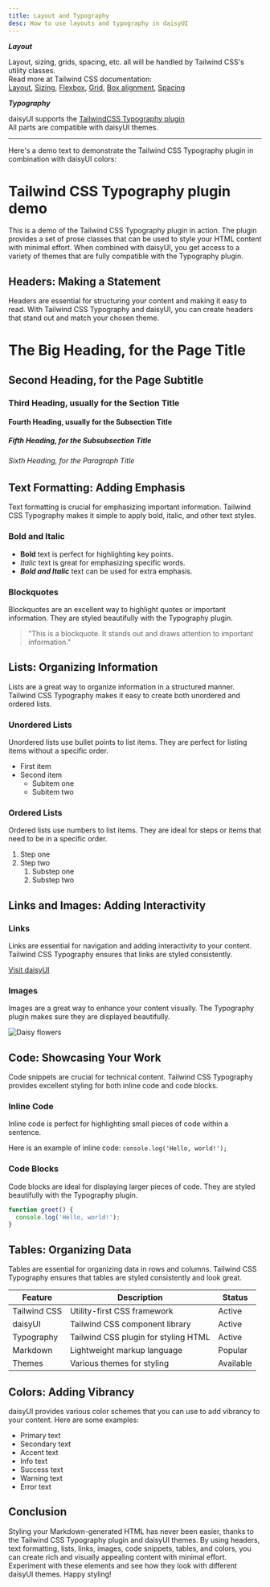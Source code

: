 ```yaml
---
title: Layout and Typography
desc: How to use layouts and typography in daisyUI
---
```


<script>
  import Translate from "$components/Translate.svelte"
</script>

***Layout***

Layout, sizing, grids, spacing, etc. all will be handled by Tailwind CSS's utility classes.  
Read more at Tailwind CSS documentation:  
[Layout](https://tailwindcss.com/docs/container), [Sizing](https://tailwindcss.com/docs/width), [Flexbox](https://tailwindcss.com/docs/flex), [Grid](https://tailwindcss.com/docs/grid-template-columns), [Box alignment](https://tailwindcss.com/docs/justify-content), [Spacing](https://tailwindcss.com/docs/padding)

***Typography***

daisyUI supports the [TailwindCSS Typography plugin](https://github.com/tailwindlabs/tailwindcss-typography)  
All parts are compatible with daisyUI themes.  

---

Here's a demo text to demonstrate the Tailwind CSS Typography plugin in combination with daisyUI colors:

<div class="max-w-3xl my-20">

# Tailwind CSS Typography plugin demo

This is a demo of the Tailwind CSS Typography plugin in action. The plugin provides a set of prose classes that can be used to style your HTML content with minimal effort. When combined with daisyUI, you get access to a variety of themes that are fully compatible with the Typography plugin.

## Headers: Making a Statement

Headers are essential for structuring your content and making it easy to read. With Tailwind CSS Typography and daisyUI, you can create headers that stand out and match your chosen theme.

# The Big Heading, for the Page Title
## Second Heading, for the Page Subtitle
### Third Heading, usually for the Section Title
#### Fourth Heading, usually for the Subsection Title
##### Fifth Heading, for the Subsubsection Title
###### Sixth Heading, for the Paragraph Title

## Text Formatting: Adding Emphasis

Text formatting is crucial for emphasizing important information. Tailwind CSS Typography makes it simple to apply bold, italic, and other text styles.

### Bold and Italic

- **Bold** text is perfect for highlighting key points.
- *Italic* text is great for emphasizing specific words.
- ***Bold and Italic*** text can be used for extra emphasis.

### Blockquotes

Blockquotes are an excellent way to highlight quotes or important information. They are styled beautifully with the Typography plugin.

> "This is a blockquote. It stands out and draws attention to important information."

## Lists: Organizing Information

Lists are a great way to organize information in a structured manner. Tailwind CSS Typography makes it easy to create both unordered and ordered lists.

### Unordered Lists

Unordered lists use bullet points to list items. They are perfect for listing items without a specific order.

- First item
- Second item
  - Subitem one
  - Subitem two

### Ordered Lists

Ordered lists use numbers to list items. They are ideal for steps or items that need to be in a specific order.

1. Step one
2. Step two
   1. Substep one
   2. Substep two

## Links and Images: Adding Interactivity

### Links

Links are essential for navigation and adding interactivity to your content. Tailwind CSS Typography ensures that links are styled consistently.

[Visit daisyUI](https://daisyui.com)

### Images

Images are a great way to enhance your content visually. The Typography plugin makes sure they are displayed beautifully.

![Daisy flowers](https://img.daisyui.com/images/stock/photo-1560717789-0ac7c58ac90a.webp)

## Code: Showcasing Your Work

Code snippets are crucial for technical content. Tailwind CSS Typography provides excellent styling for both inline code and code blocks.

### Inline Code

Inline code is perfect for highlighting small pieces of code within a sentence.

Here is an example of inline code: `console.log('Hello, world!');`

### Code Blocks

Code blocks are ideal for displaying larger pieces of code. They are styled beautifully with the Typography plugin.

```javascript
function greet() {
  console.log('Hello, world!');
}
```

## Tables: Organizing Data

Tables are essential for organizing data in rows and columns. Tailwind CSS Typography ensures that tables are styled consistently and look great.

| Feature       | Description                         | Status   |
|---------------|-------------------------------------|----------|
| Tailwind CSS  | Utility-first CSS framework         | Active   |
| daisyUI       | Tailwind CSS component library      | Active   |
| Typography    | Tailwind CSS plugin for styling HTML| Active   |
| Markdown      | Lightweight markup language         | Popular  |
| Themes        | Various themes for styling          | Available|

## Colors: Adding Vibrancy

daisyUI provides various color schemes that you can use to add vibrancy to your content. Here are some examples:

- <span class="text-primary">Primary text</span>
- <span class="text-secondary">Secondary text</span>
- <span class="text-accent">Accent text</span>
- <span class="text-info">Info text</span>
- <span class="text-success">Success text</span>
- <span class="text-warning">Warning text</span>
- <span class="text-error">Error text</span>

## Conclusion

Styling your Markdown-generated HTML has never been easier, thanks to the Tailwind CSS Typography plugin and daisyUI themes. By using headers, text formatting, lists, links, images, code snippets, tables, and colors, you can create rich and visually appealing content with minimal effort. Experiment with these elements and see how they look with different daisyUI themes. Happy styling!

</div>

